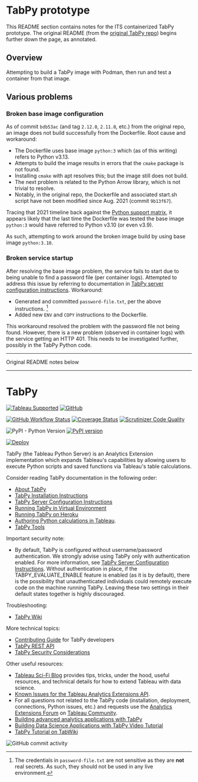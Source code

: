 # TabPy prototype

This README section contains notes for the ITS containerized TabPy prototype. The original README (from the [original TabPy repo](https://github.com/tableau/TabPy)) begins further down the page, as annotated.

## Overview

Attempting to build a TabPy image with Podman, then run and test a container from that image.

## Various problems

### Broken base image configuration

As of commit `bdb53ac` (and tag `2.12.0`, `2.11.0`, etc.) from the original repo, an image does not build successfully from the Dockerfile. Root cause and workaround:
* The Dockerfile uses base image `python:3` which (as of this writing) refers to Python v3.13.
* Attempts to build the image results in errors that the `cmake` package is not found.
* Installing `cmake` with apt resolves this; but the image still does not build.
* The next problem is related to the Python Arrow library, which is not trivial to resolve.
* Notably, in the original repo, the Dockerfile and associated start.sh script have not been modified since Aug. 2021 (commit `9b13f67`).

Tracing that 2021 timeline back against the [Python support matrix](https://endoflife.date/python), it appears likely that the last time the Dockerfile was tested the base image `python:3` would have referred to Python v3.10 (or even v3.9).

As such, attempting to work around the broken image build by using base image `python:3.10`.

### Broken service startup

After resolving the base image problem, the service fails to start due to being unable to find a password file (per container logs). Attempted to address this issue by referring to documentation in [TabPy server configuration instructions](./docs/server-config.md). Workaround:
* Generated and committed `password-file.txt`, per the above instructions. [^not_secret]
* Added new `ENV` and `COPY` instructions to the Dockerfile.

[^not_secret]:
    The credentials in `password-file.txt` are not sensitive as they are **not** real secrets. As such, they should not be used in any live environment.

This workaround resolved the problem with the password file not being found. However, there is a new problem (observed in container logs) with the service getting an HTTP 401. This needs to be investigated further, possibly in the TabPy Python code.

******

Original README notes below

******

# TabPy

[![Tableau Supported](https://img.shields.io/badge/Support%20Level-Tableau%20Supported-53bd92.svg)](https://www.tableau.com/support-levels-it-and-developer-tools)
[![GitHub](https://img.shields.io/badge/license-MIT-brightgreen.svg)](https://raw.githubusercontent.com/Tableau/TabPy/master/LICENSE)

[![GitHub Workflow Status](https://img.shields.io/github/workflow/status/tableau/tabpy/Test%20Run%20on%20Push)](https://github.com/tableau/TabPy/actions?query=workflow%3A%22Test+Run+on+Push%22)
[![Coverage Status](https://coveralls.io/repos/github/tableau/TabPy/badge.svg?branch=master)](https://coveralls.io/github/tableau/TabPy?branch=master)
[![Scrutinizer Code Quality](https://scrutinizer-ci.com/g/tableau/TabPy/badges/quality-score.png?b=master)](https://scrutinizer-ci.com/g/tableau/TabPy/?branch=master)

![PyPI - Python Version](https://img.shields.io/pypi/pyversions/tabpy?label=PyPI%20Python%20versions)
[![PyPI version](https://badge.fury.io/py/tabpy.svg)](https://pypi.python.org/pypi/tabpy/)

[![Deploy](https://www.herokucdn.com/deploy/button.svg)](https://heroku.com/deploy?template=https://github.com/tableau/tabpy)

TabPy (the Tableau Python Server) is an Analytics Extension implementation which
expands Tableau's capabilities by allowing users to execute Python scripts and
saved functions via Tableau's table calculations.

Consider reading TabPy documentation in the following order:

* [About TabPy](docs/about.md)
* [TabPy Installation Instructions](docs/server-install.md)
* [TabPy Server Configuration Instructions](docs/server-config.md)
* [Running TabPy in Virtual Environment](docs/tabpy-virtualenv.md)
* [Running TabPy on Heroku](docs/deploy-to-heroku.md)
* [Authoring Python calculations in Tableau](docs/TableauConfiguration.md).
* [TabPy Tools](docs/tabpy-tools.md)

Important security note:

* By default, TabPy is configured without username/password authentication.
We strongly advise using TabPy only with authentication enabled. For more
information, see
[TabPy Server Configuration Instructions](docs/server-config.md#authentication).
Without authentication in place, if the TABPY_EVALUATE_ENABLE feature is
enabled (as it is by default), there is the possibility that unauthenticated
individuals could remotely execute code on the machine running TabPy.
Leaving these two settings in their default states together is highly
discouraged.

Troubleshooting:

* [TabPy Wiki](https://github.com/tableau/TabPy/wiki)

More technical topics:

* [Contributing Guide](CONTRIBUTING.md) for TabPy developers
* [TabPy REST API](docs/server-rest.md)
* [TabPy Security Considerations](docs/security.md)

Other useful resources:

* [Tableau Sci-Fi Blog](http://tabscifi.golovatyi.info/) provides tips, tricks, under
  the hood, useful resources, and technical details for how to extend
  Tableau with data science.
* [Known Issues for the Tableau Analytics Extensions API](https://tableau.github.io/analytics-extensions-api/docs/ae_known_issues.html).
* For all questions not related to the TabPy code (installation, deployment,
  connections, Python issues, etc.) and requests use the
  [Analytics Extensions Forum](https://community.tableau.com/community/forums/analyticsextensions)
  on [Tableau Community](https://community.tableau.com).
* [Building advanced analytics applications with TabPy](https://www.tableau.com/about/blog/2017/1/building-advanced-analytics-applications-tabpy-64916)
* [Building Data Science Applications with TabPy Video Tutorial](https://youtu.be/nRtOMTnBz_Y)
* [TabPy Tutorial on TabWiki](https://community.tableau.com/docs/DOC-10856)

![GitHub commit activity](https://img.shields.io/github/commit-activity/m/tableau/TabPy.svg)
